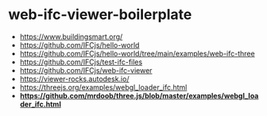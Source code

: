 web-ifc-viewer-boilerplate
==========================
- https://www.buildingsmart.org/
- https://github.com/IFCjs/hello-world
- https://github.com/IFCjs/hello-world/tree/main/examples/web-ifc-three
- https://github.com/IFCjs/test-ifc-files
- https://github.com/IFCjs/web-ifc-viewer
- https://viewer-rocks.autodesk.io/
- https://threejs.org/examples/webgl_loader_ifc.html
- **https://github.com/mrdoob/three.js/blob/master/examples/webgl_loader_ifc.html**

